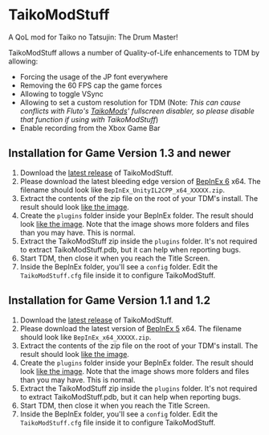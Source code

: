 # TaikoModStuff
A QoL mod for Taiko no Tatsujin: The Drum Master!

TaikoModStuff allows a number of Quality-of-Life enhancements to TDM by allowing:

* Forcing the usage of the JP font everywhere
* Removing the 60 FPS cap the game forces
* Allowing to toggle VSync
* Allowing to set a custom resolution for TDM (Note: _This can cause conflicts with Fluto's [TaikoMods](https://github.com/Fluto/TaikoMods)' fullscreen disabler, so please disable that function if using with TaikoModStuff_)
* Enable recording from the Xbox Game Bar

## Installation for Game Version 1.3 and newer

1. Download the [latest release](https://github.com/Repflez/TaikoModStuff/releases/latest) of TaikoModStuff.
2. Please download the latest bleeding edge version of [BepInEx 6](https://builds.bepinex.dev/projects/bepinex_be) x64. The filename should look like `BepInEx_UnityIL2CPP_x64_XXXXX.zip`.
3. Extract the contents of the zip file on the root of your TDM's install. The result should look [like the image](https://user-images.githubusercontent.com/659133/151962598-f5d3d4f0-1d1e-42dc-a757-6398bcdfa973.png).
4. Create the `plugins` folder inside your BepInEx folder. The result should look [like the image](https://user-images.githubusercontent.com/659133/151963164-56a2f1d1-3e27-4a91-81f4-9d3ffddb49a7.png). Note that the image shows more folders and files than you may have. This is normal.
5. Extract the TaikoModStuff zip inside the `plugins` folder. It's not required to extract TaikoModStuff.pdb, but it can help when reporting bugs.
6. Start TDM, then close it when you reach the Title Screen.
7. Inside the BepInEx folder, you'll see a `config` folder. Edit the `TaikoModStuff.cfg` file inside it to configure TaikoModStuff.

## Installation for Game Version 1.1 and 1.2

1. Download the [latest release](https://github.com/Repflez/TaikoModStuff/releases/latest) of TaikoModStuff.
2. Please download the latest version of [BepInEx 5](https://github.com/BepInEx/BepInEx/releases) x64. The filename should look like `BepInEx_x64_XXXXX.zip`.
3. Extract the contents of the zip file on the root of your TDM's install. The result should look [like the image](https://user-images.githubusercontent.com/659133/151962598-f5d3d4f0-1d1e-42dc-a757-6398bcdfa973.png).
4. Create the `plugins` folder inside your BepInEx folder. The result should look [like the image](https://user-images.githubusercontent.com/659133/151963164-56a2f1d1-3e27-4a91-81f4-9d3ffddb49a7.png). Note that the image shows more folders and files than you may have. This is normal.
5. Extract the TaikoModStuff zip inside the `plugins` folder. It's not required to extract TaikoModStuff.pdb, but it can help when reporting bugs.
6. Start TDM, then close it when you reach the Title Screen.
7. Inside the BepInEx folder, you'll see a `config` folder. Edit the `TaikoModStuff.cfg` file inside it to configure TaikoModStuff.
